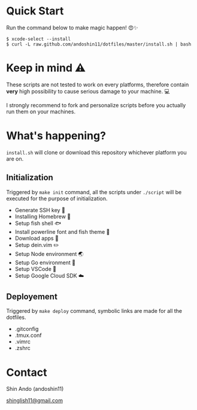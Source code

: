 # Quick Start

Run the command below to make magic happen! :heart_eyes::sparkles:

```shell
$ xcode-select --install
$ curl -L raw.github.com/andoshin11/dotfiles/master/install.sh | bash
```

# Keep in mind :warning:
These scripts are not tested to work on every platforms, therefore contain **very** high possibility to cause serious damage to your machine. :computer:

I strongly recommend to fork and personalize scripts before you actually run them on your machines.


# What's happening?

`install.sh` will clone or download this repository whichever platform you are on.

## Initialization
Triggered by `make init` command, all the scripts under `./script` will be executed for the purpose of initialization.

- Generate SSH key :key:
- Installing Homebrew :beer:
- Setup fish shell :fish:
- Install powerline font and fish theme :art:
- Download apps :apple:
- Setup dein.vim :pencil2:
- Setup Node environment :earth_asia:
- Setup Go environment :muscle:
- Setup VSCode :pencil:
- Setup Google Cloud SDK :cloud:


## Deployement
Triggered by `make deploy` command, symbolic links are made for all the dotfiles.

- .gitconfig
- .tmux.conf
- .vimrc
- .zshrc

# Contact
Shin Ando (andoshin11)

<shinglish11@gmail.com>

